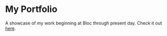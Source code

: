 # My Portfolio 

A showcase of my work beginning at Bloc through present day.  Check it out [here](natzdan.com).